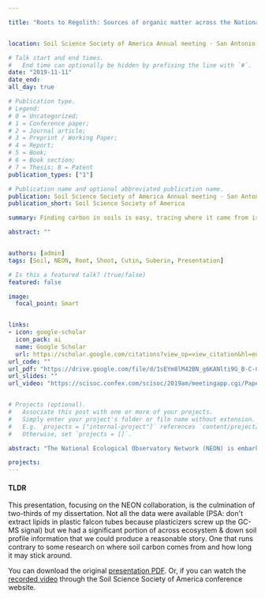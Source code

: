 ```yaml
---

title: "Roots to Regolith: Sources of organic matter across the National Ecological Observatory Network (NEON) soil plots" 


location: Soil Science Society of America Annual meeting - San Antonio, TX

# Talk start and end times.
#   End time can optionally be hidden by prefixing the line with `#`.
date: "2019-11-11"
date_end: 
all_day: true

# Publication type.
# Legend: 
# 0 = Uncategorized; 
# 1 = Conference paper; 
# 2 = Journal article;
# 3 = Preprint / Working Paper; 
# 4 = Report; 
# 5 = Book; 
# 6 = Book section;
# 7 = Thesis; 8 = Patent
publication_types: ["1"]

# Publication name and optional abbreviated publication name.
publication: Soil Science Society of America Annual meeting - San Antonio, TX
publication_short: Soil Science Society of America

summary: Finding carbon in soils is easy, tracing where it came from is hard and tracing that carbon *down* the soil profile is even harder. Here I presented some of my dissertation work where we examine plant derived carbon compounds across the NEON sites, and down soil profiles often reaching 1-meter or more in depth.

abstract: ""


authors: [admin]
tags: [Soil, NEON, Root, Shoot, Cutin, Suberin, Presentation]

# Is this a featured talk? (true/false)
featured: false

image: 
  focal_point: Smart


links:
- icon: google-scholar 
  icon_pack: ai
  name: Google Scholar
  url: https://scholar.google.com/citations?view_op=view_citation&hl=en&user=miYEsFoAAAAJ&citation_for_view=miYEsFoAAAAJ:aqlVkmm33-oC 
url_code: ""
url_pdf: "https://drive.google.com/file/d/1sEYm8lM42BN_g6KANlti9G_B-C-CulYc/view?usp=sharing"
url_slides: ""
url_video: "https://scisoc.confex.com/scisoc/2019am/meetingapp.cgi/Paper/122599"


# Projects (optional).
#   Associate this post with one or more of your projects.
#   Simply enter your project's folder or file name without extension.
#   E.g. `projects = ["internal-project"]` references `content/project/deep-learning/index.md`.
#   Otherwise, set `projects = []`.

abstract: "The National Ecological Observatory Network (NEON) is embarking on a 30-year continuous measurement endeavor and understanding what soils are present can help to inform all related fields explain patterns and processes moving forward. The majority of soils experiments only collect samples down to 30cm; however, we know soil profiles to be much deeper where a substantial amount of the carbon is stored. Our objective is to connect the deep horizon geochemistry characteristics to similar or less time-intensive observations of the surface soils. Using soil cores, up to 2m depth, from the NEON Soil Plots we composited by genetic horizon and focused analytical measurements on the A-horizon, upper B, and lower B-horizon to obtain a gradient of pedologic processes from the litter layer to parent material. Using density fractionation and the copper oxidation method we are able to determine (1) the relative contribution of plants and microbes to the soil organic matter (OM) pools and (2) source the OM from dominantly root vs shoot-type carbon. Based on the OM characteristics of the surface horizons we hope to better understand deeper horizon geochemistry processes than can help to inform future NEON studies, as well as other soils studies with only surface horizon data available. Results are forthcoming."

projects:
---
```


#### TLDR

This presentation, focusing on the NEON collaboration, is the culmination of two-thirds of my dissertation. Not all the data were available (PSA: don't extract lipids in plastic falcon tubes because plasticizers screw up the GC-MS signal) but we had a significant portion of across ecosystem & down soil profile information that we could produce a reasonable story. One that runs contrary to some research on where soil carbon comes from and how long it may stick around. 


You can download the original [presentation PDF](https://drive.google.com/file/d/1sEYm8lM42BN_g6KANlti9G_B-C-CulYc/view?usp=sharing). Or, if you can watch the [recorded video](https://scisoc.confex.com/scisoc/2019am/meetingapp.cgi/Paper/122599) through the Soil Science Society of America conference website.
